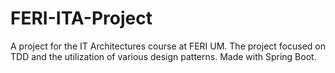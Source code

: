 # FERI-ITA-Project
 A project for the IT Architectures course at FERI UM. The project focused on TDD and the utilization of various design patterns. Made with Spring Boot.